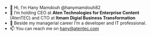 - 👋 Hi, I’m Hany Mamdouh @hanymamdouh82
- 👀 I’m holding CEO at **Aten Technologies for Enterprise Content** (AtenTEC) and CTO at **Itmam Digial Business Transformation**
- 🌱 Beside my managerial career I’m a developer and IT professional.
- 📫 You can reach me on hany@atentec.com

<!---
hanymamdouh82/hanymamdouh82 is a ✨ special ✨ repository because its `README.md` (this file) appears on your GitHub profile.
You can click the Preview link to take a look at your changes.
--->
